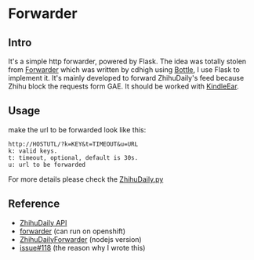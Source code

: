 # Forwarder

## Intro

It's a simple http forwarder, powered by Flask. The idea was totally stolen from
[Forwarder][] which was written by cdhigh using [Bottle][], I use Flask to implement it.
It's mainly developed to forward ZhihuDaily's feed because Zhihu block the
requests form GAE. It should be worked with [KindleEar][].

## Usage

make the url to be forwarded look like this:

    http://HOSTUTL/?k=KEY&t=TIMEOUT&u=URL
    k: valid keys.
    t: timeout, optional, default is 30s.
    u: url to be forwarded

For more details please check the [ZhihuDaily.py][]

## Reference

* [ZhihuDaily API][]
* [forwarder][] (can run on openshift)
* [ZhihuDailyForwarder][] (nodejs version)
* [issue#118] (the reason why I wrote this)

[Bottle]: http://bottlepy.org/docs/stable/index.html
[End-to-end and Hop-by-hop Headers]: http://tools.ietf.org/html/rfc2616.html#page-92
[flask api proxy]: http://www.tanquach.com/flask-api-proxy/
[Forwarder]: https://github.com/cdhigh/Forwarder
[forwarder]: https://github.com/seff/forwarder
[issue#118]: https://github.com/cdhigh/KindleEar/issues/118
[KindleEar]: https://github.com/cdhigh
[ZhihuDaily API]: http://news.at.zhihu.com/api/1.2/news/latest
[ZhihuDaily.py]: https://github.com/cdhigh/KindleEar/blob/master/books/ZhihuDaily.py
[ZhihuDailyForwarder]: https://github.com/ohdarling/ZhihuDailyForwarder
